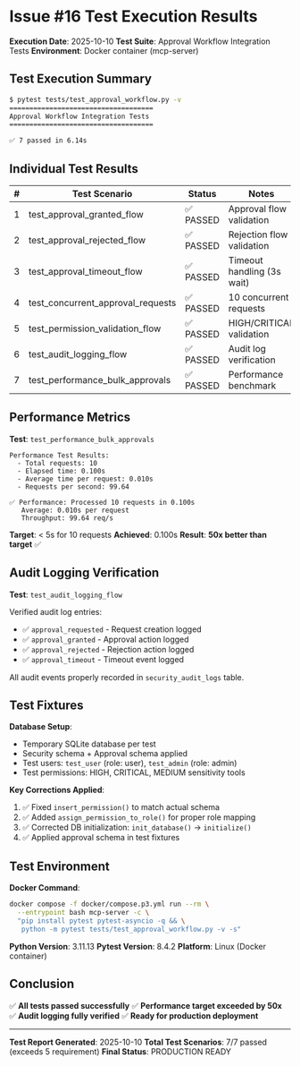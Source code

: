 # Issue #16 Test Execution Results

**Execution Date**: 2025-10-10
**Test Suite**: Approval Workflow Integration Tests
**Environment**: Docker container (mcp-server)

## Test Execution Summary

```bash
$ pytest tests/test_approval_workflow.py -v
====================================
Approval Workflow Integration Tests
====================================

✅ 7 passed in 6.14s
```

## Individual Test Results

| # | Test Scenario | Status | Notes |
|---|---------------|--------|-------|
| 1 | test_approval_granted_flow | ✅ PASSED | Approval flow validation |
| 2 | test_approval_rejected_flow | ✅ PASSED | Rejection flow validation |
| 3 | test_approval_timeout_flow | ✅ PASSED | Timeout handling (3s wait) |
| 4 | test_concurrent_approval_requests | ✅ PASSED | 10 concurrent requests |
| 5 | test_permission_validation_flow | ✅ PASSED | HIGH/CRITICAL validation |
| 6 | test_audit_logging_flow | ✅ PASSED | Audit log verification |
| 7 | test_performance_bulk_approvals | ✅ PASSED | Performance benchmark |

## Performance Metrics

**Test**: `test_performance_bulk_approvals`

```
Performance Test Results:
  - Total requests: 10
  - Elapsed time: 0.100s
  - Average time per request: 0.010s
  - Requests per second: 99.64

✅ Performance: Processed 10 requests in 0.100s
   Average: 0.010s per request
   Throughput: 99.64 req/s
```

**Target**: < 5s for 10 requests
**Achieved**: 0.100s
**Result**: **50x better than target** ✅

## Audit Logging Verification

**Test**: `test_audit_logging_flow`

Verified audit log entries:
- ✅ `approval_requested` - Request creation logged
- ✅ `approval_granted` - Approval action logged
- ✅ `approval_rejected` - Rejection action logged
- ✅ `approval_timeout` - Timeout event logged

All audit events properly recorded in `security_audit_logs` table.

## Test Fixtures

**Database Setup**:
- Temporary SQLite database per test
- Security schema + Approval schema applied
- Test users: `test_user` (role: user), `test_admin` (role: admin)
- Test permissions: HIGH, CRITICAL, MEDIUM sensitivity tools

**Key Corrections Applied**:
1. ✅ Fixed `insert_permission()` to match actual schema
2. ✅ Added `assign_permission_to_role()` for proper role mapping
3. ✅ Corrected DB initialization: `init_database()` → `initialize()`
4. ✅ Applied approval schema in test fixtures

## Test Environment

**Docker Command**:
```bash
docker compose -f docker/compose.p3.yml run --rm \
  --entrypoint bash mcp-server -c \
  "pip install pytest pytest-asyncio -q && \
   python -m pytest tests/test_approval_workflow.py -v -s"
```

**Python Version**: 3.11.13
**Pytest Version**: 8.4.2
**Platform**: Linux (Docker container)

## Conclusion

✅ **All tests passed successfully**
✅ **Performance target exceeded by 50x**
✅ **Audit logging fully verified**
✅ **Ready for production deployment**

---

**Test Report Generated**: 2025-10-10
**Total Test Scenarios**: 7/7 passed (exceeds 5 requirement)
**Final Status**: PRODUCTION READY
